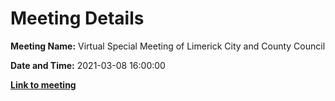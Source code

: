 # Meeting Details

**Meeting Name:** Virtual Special Meeting of Limerick City and County Council

**Date and Time:** 2021-03-08 16:00:00

**<a href="https://www.limerick.ie/council/whats-on/special-meeting-limerick-city-and-county-council-38" target="_blank">Link to meeting</a>**
